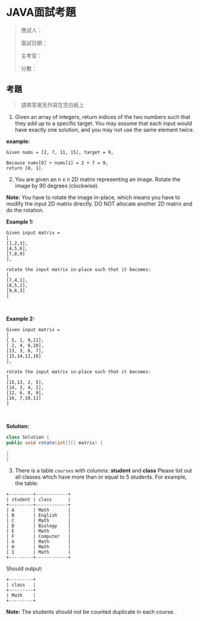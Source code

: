 #  JAVA面試考題

> 應試人：
> 
> 面試日期：
> 
> 主考官：
> 
> 分數：


## 考題
> 請將答案另外寫在空白紙上

1. Given an array of integers, return indices of the two numbers such that they add up to a specific target. You may assume that each input would have exactly one solution, and you may not use the same element twice.

  **example:**

```
Given nums = [2, 7, 11, 15], target = 9,

Because nums[0] + nums[1] = 2 + 7 = 9,
return [0, 1].
```


2. You are given an n x n 2D matrix representing an image.
    Rotate the image by 90 degrees (clockwise).

  **Note:**
  You have to rotate the image in-place, which means you have to modify the input 2D matrix directly. DO NOT allocate another 2D matrix and do the rotation.

  **Example 1:**

```
Given input matrix = 
[
[1,2,3],
[4,5,6],
[7,8,9]
],

rotate the input matrix in-place such that it becomes:
[
[7,4,1],
[8,5,2],
[9,6,3]
]
```

​

**Example 2:**

```
Given input matrix =
[
[ 5, 1, 9,11],
[ 2, 4, 8,10],
[13, 3, 6, 7],
[15,14,12,16]
], 

rotate the input matrix in-place such that it becomes:
[
[15,13, 2, 5],
[14, 3, 4, 1],
[12, 6, 8, 9],
[16, 7,10,11]
]
```

​

**Solution:**

```java
class Solution {
public void rotate(int[][] matrix) {

}
}
```

3. There is a table `courses` with columns: **student** and **class**
Please list out all classes which have more than or equal to 5 students.
For example, the table:

```
+---------+------------+
| student | class      |
+---------+------------+
| A       | Math       |
| B       | English    |
| C       | Math       |
| D       | Biology    |
| E       | Math       |
| F       | Computer   |
| G       | Math       |
| H       | Math       |
| I       | Math       |
+---------+------------+
```

Should output:
```
+---------+
| class   |
+---------+
| Math    |
+---------+
```
**Note:**
The students should not be counted duplicate in each course.